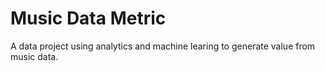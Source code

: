 # Music Data Metric

A data project using analytics and machine learing to generate value from music data.